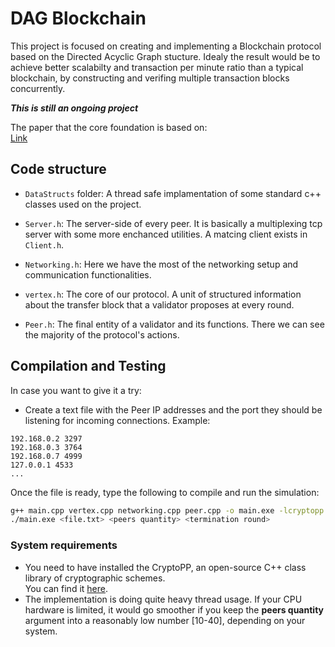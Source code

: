 # DAG Blockchain
This project is focused on creating and implementing a Blockchain protocol based on the Directed Acyclic Graph stucture. Idealy the result would be to achieve better scalabilty and transaction per minute ratio than a typical blockchain, by constructing and verifing multiple transaction blocks concurrently.

**_This is still an ongoing project_**

The paper that the core foundation is based on:  
[Link](https://aptoslabs.com/pdf/2102.08325.pdf)     

## Code structure
* `DataStructs` folder: A thread safe implamentation of some standard c++ classes used on the project.
  
* `Server.h`: The server-side of every peer. It is basically a multiplexing tcp server with some more enchanced utilities. A matcing client exists in `Client.h`.
  
* `Networking.h`: Here we have the most of the networking setup and communication functionalities. 
  
* `vertex.h`: The core of our protocol. A unit of structured information about the transfer block that a validator proposes at every round.
  
* `Peer.h`: The final entity of a validator and its functions. There we can see the majority of the protocol's actions.



## Compilation and Testing
In case you want to give it a try:  
* Create a text file with the Peer IP addresses and the port they should be listening for incoming connections. Example:
```
192.168.0.2 3297
192.168.0.3 3764 
192.168.0.7 4999
127.0.0.1 4533
...
```
Once the file is ready, type the following to compile and run the simulation:
```sh
g++ main.cpp vertex.cpp networking.cpp peer.cpp -o main.exe -lcryptopp
./main.exe <file.txt> <peers quantity> <termination round>
```

### System requirements
* You need to have installed the CryptoPP, an open-source C++ class library of cryptographic schemes.     
You can find it [here](https://github.com/weidai11/cryptopp).
* The implementation is doing quite heavy thread usage. If your CPU hardware is limited, it would go smoother if you keep the **peers quantity** argument into a reasonably low number [10-40], depending on your system. 
